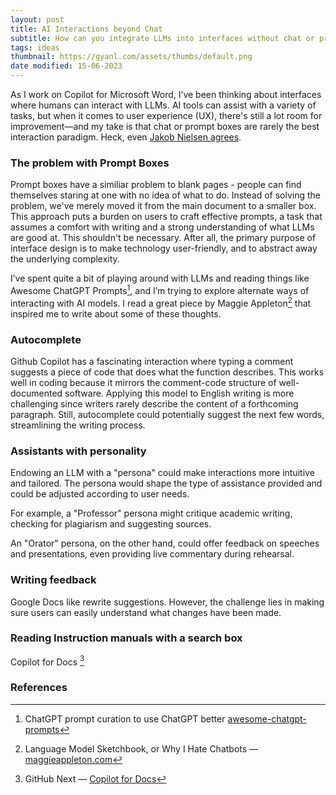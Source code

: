 ```yaml
---
layout: post
title: AI Interactions beyond Chat
subtitle: How can you integrate LLMs into interfaces without chat or prompt boxes?
tags: ideas
thumbnail: https://gyanl.com/assets/thumbs/default.png
date modified: 15-06-2023
---
```


As I work on Copilot for Microsoft Word, I’ve been thinking about interfaces where humans can interact with LLMs. AI tools can assist with a variety of tasks, but when it comes to user experience (UX), there's still a lot room for improvement—and my take is that chat or prompt boxes are rarely the best interaction paradigm. Heck, even [Jakob Nielsen agrees](https://www.linkedin.com/pulse/prompt-driven-ai-ux-hurts-usability-jakob-nielsen/?utm_source=share&utm_medium=member_ios&utm_campaign=share_via). 

### The problem with Prompt Boxes

Prompt boxes have a similiar problem to blank pages - people can find themselves staring at one with no idea of what to do. Instead of solving the problem, we've merely moved it from the main document to a smaller box. This approach puts a burden on users to craft effective prompts, a task that assumes a comfort with writing and a strong understanding of what LLMs are good at. This shouldn't be necessary. After all, the primary purpose of interface design is to make technology user-friendly, and to abstract away the underlying complexity.

I’ve spent quite a bit of playing around with LLMs and reading things like Awesome ChatGPT Prompts[^1], and I’m trying to explore alternate ways of interacting with AI models. I read a great piece by Maggie Appleton[^2] that inspired me to write about some of these thoughts.

### Autocomplete

Github Copilot has a fascinating interaction where typing a comment suggests a piece of code that does what the function describes. This works well in coding because it mirrors the comment-code structure of well-documented software. Applying this model to English writing is more challenging since writers rarely describe the content of a forthcoming paragraph. Still, autocomplete could potentially suggest the next few words, streamlining the writing process.

### Assistants with personality

Endowing an LLM with a "persona" could make interactions more intuitive and tailored. The persona would shape the type of assistance provided and could be adjusted according to user needs.

For example, a "Professor" persona might critique academic writing, checking for plagiarism and suggesting sources. 

An "Orator" persona, on the other hand, could offer feedback on speeches and presentations, even providing live commentary during rehearsal.

### Writing feedback

Google Docs like rewrite suggestions. However, the challenge lies in making sure users can easily understand what changes have been made.

### Reading Instruction manuals with a search box

Copilot for Docs [^3]

### References

[^1]: ChatGPT prompt curation to use ChatGPT better [awesome-chatgpt-prompts]((https://github.com/f/awesome-chatgpt-prompts))

[^2]: Language Model Sketchbook, or Why I Hate Chatbots — [maggieappleton.com](https://maggieappleton.com/lm-sketchbook)

[^3]: GitHub Next — [Copilot for Docs](https://githubnext.com/projects/copilot-for-docs/)
